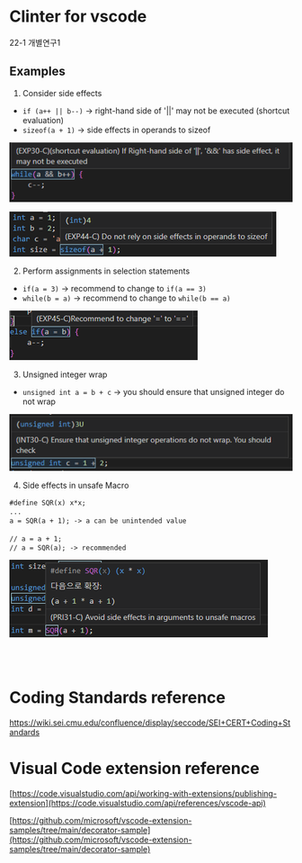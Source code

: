 # Clinter for vscode
22-1 개별연구1

## Examples
1. Consider side effects
- `if (a++ || b--)` ->  right-hand side of '||' may not be executed (shortcut evaluation)
- `sizeof(a + 1)` -> side effects in operands to sizeof

![sideeffects1](/images/sideeffect_example1.png)

![sideeffects2](/images/sideeffect_example2.png)

2. Perform assignments in selection statements
- `if(a = 3)` -> recommend to change to `if(a == 3)`
- `while(b = a)` -> recommend to change to `while(b == a)`

![assignment1](/images/assignment_example1.png)

3. Unsigned integer wrap
- `unsigned int a = b + c` -> you should ensure that unsigned integer do not wrap

![unsignedInterger1](/images/unsignedInteger_example1.png)

4. Side effects in unsafe Macro
```
#define SQR(x) x*x;
...
a = SQR(a + 1); -> a can be unintended value

// a = a + 1;
// a = SQR(a); -> recommended
``` 

![macro1](/images/macro_example1.png)

<br />
<br />

# Coding Standards reference 
https://wiki.sei.cmu.edu/confluence/display/seccode/SEI+CERT+Coding+Standards

# Visual Code extension reference
[https://code.visualstudio.com/api/working-with-extensions/publishing-extension](https://code.visualstudio.com/api/references/vscode-api)

[https://github.com/microsoft/vscode-extension-samples/tree/main/decorator-sample](https://github.com/microsoft/vscode-extension-samples/tree/main/decorator-sample)
